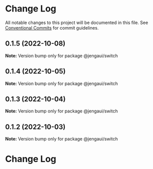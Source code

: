 # Change Log

All notable changes to this project will be documented in this file.
See [Conventional Commits](https://conventionalcommits.org) for commit guidelines.

## 0.1.5 (2022-10-08)

**Note:** Version bump only for package @jengaui/switch

## 0.1.4 (2022-10-05)

**Note:** Version bump only for package @jengaui/switch

## 0.1.3 (2022-10-04)

**Note:** Version bump only for package @jengaui/switch

## 0.1.2 (2022-10-03)

**Note:** Version bump only for package @jengaui/switch

# Change Log
